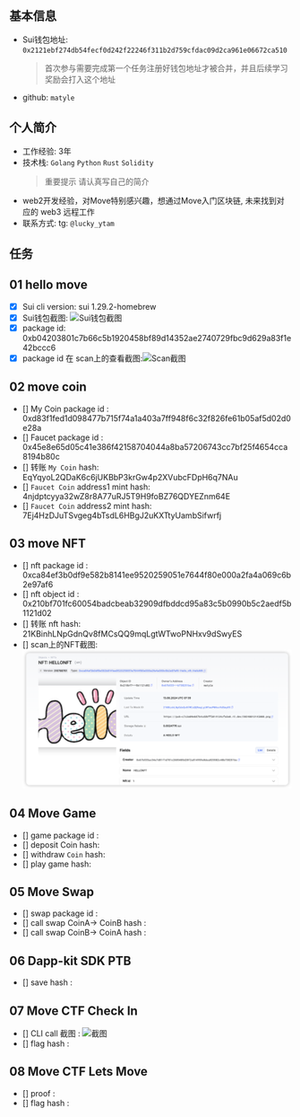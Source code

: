 ## 基本信息

- Sui钱包地址: `0x2121ebf274db54fecf0d242f22246f311b2d759cfdac09d2ca961e06672ca510`
  > 首次参与需要完成第一个任务注册好钱包地址才被合并，并且后续学习奖励会打入这个地址
- github: `matyle`

## 个人简介

- 工作经验: 3年
- 技术栈: `Golang` `Python` `Rust` `Solidity`
  > 重要提示 请认真写自己的简介
- web2开发经验，对Move特别感兴趣，想通过Move入门区块链, 未来找到对应的 web3 远程工作
- 联系方式: tg: `@lucky_ytam`

## 任务

## 01 hello move

- [x] Sui cli version: sui 1.29.2-homebrew
- [x] Sui钱包截图: ![Sui钱包截图](./images/sui-wallet.png)
- [x] package id: 0xb04203801c7b66c5b1920458bf89d14352ae2740729fbc9d629a83f1e42bccc6
- [x] package id 在 scan上的查看截图:![Scan截图](./images/sui_scan_hello.png)

## 02 move coin

- [] My Coin package id : 0xd83f1fed1d098477b715f74a1a403a7ff948f6c32f826fe61b05af5d02d0e28a
- [] Faucet package id : 0x45e8e65d05c41e386f42158704044a8ba57206743cc7bf25f4654cca8194b80c
- [] 转账 `My Coin` hash: EqYqyoL2QDaK6c6jUKBbP3krGw4p2XVubcFDpH6q7NAu
- [] `Faucet Coin` address1 mint hash: 4njdptcyya32wZ8r8A77uRJ5T9H9foBZ76QDYEZnm64E
- [] `Faucet Coin` address2 mint hash: 7Ej4HzDJuTSvgeg4bTsdL6HBgJ2uKXTtyUambSifwrfj

## 03 move NFT

- [] nft package id : 0xca84ef3b0df9e582b8141ee9520259051e7644f80e000a2fa4a069c6b2e97af6
- [] nft object id : 0x210bf701fc60054badcbeab32909dfbddcd95a83c5b0990b5c2aedf5b1121d02
- [] 转账 nft hash: 21KBinhLNpGdnQv8fMCsQQ9mqLgtWTwoPNHxv9dSwyES
- [] scan上的NFT截图:![Scan截图](./images/nft.png)

## 04 Move Game

- [] game package id :
- [] deposit Coin hash:
- [] withdraw `Coin` hash:
- [] play game hash:

## 05 Move Swap

- [] swap package id :
- [] call swap CoinA-> CoinB hash :
- [] call swap CoinB-> CoinA hash :

## 06 Dapp-kit SDK PTB

- [] save hash :

## 07 Move CTF Check In

- [] CLI call 截图 : ![截图](./images/你的图片地址)
- [] flag hash :

## 08 Move CTF Lets Move

- [] proof :
- [] flag hash :
